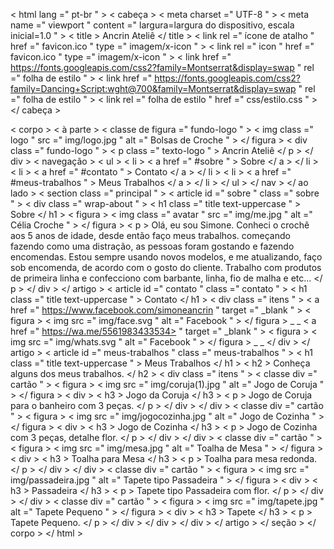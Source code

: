 <!DOCTYPEhtml >
< html  lang =" pt-br " >
< cabeça >
  < meta  charset =" UTF-8 " >
  < meta  name =" viewport " content =" largura=largura do dispositivo, escala inicial=1.0 " >
  < title > Ancrin Ateliê </ title >
  < link  rel =" ícone de atalho " href =" favicon.ico " type =" imagem/x-icon " >
  < link  rel =" icon " href =" favicon.ico " type =" imagem/x-icon " >
  < link  href =" https://fonts.googleapis.com/css2?family=Montserrat&display=swap " rel =" folha de estilo " >
  < link  href =" https://fonts.googleapis.com/css2?family=Dancing+Script:wght@700&family=Montserrat&display=swap "
    rel =" folha de estilo " >
  < link  rel =" folha de estilo " href =" css/estilo.css " >
</ cabeça >

< corpo >
  < à parte >
    < classe de figura  =" fundo-logo " >
      < img  class =" logo " src =" img/logo.jpg " alt =" Bolsas de Croche " >
    </ figura >
    < div  class =" fundo-logo " >
      < p  class =" texto-logo " > Ancrin Ateliê </ p >
    </ div >
    <!-- <figure class="fundo-logo"> -->
      <!-- <img class="logo" src="img/logo.jpg" alt="Conjunto de croche para banheiro"> -->
    <!-- </figura> -->
    < navegação >
      < ul >
        < li >
          < a  href =" #sobre " > Sobre </ a >
        </ li >
        < li >
          < a  href =" #contato " > Contato </ a >
        </ li >
        < li >
          < a  href =" #meus-trabalhos " > Meus Trabalhos </ a >
        </ li >
      </ ul >
    </ nav >
  </ ao lado >
  < section  class =" principal " >
    < article  id =" sobre " class =" sobre " >
      < div  class =" wrap-about " >
        < h1  class =" title text-uppercase " > Sobre </ h1 >
        < figura >
          < img  class =" avatar " src =" img/me.jpg " alt =" Célia Croche " >
        </ figura >
        < p > Olá, eu sou Simone. Conheci o crochê aos 5 anos de idade, desde então faço meus trabalhos. começando fazendo
          como uma distração, as pessoas foram gostando e fazendo encomendas. Estou sempre usando novos modelos, e
          me atualizando, faço sob encomenda, de acordo com o gosto do cliente. Trabalho com produtos de primeira linha
          e confecciono com barbante, linha, fio de malha e etc... </ p >
      </ div >
    </ artigo >
    <!-- <article id="redes-sociais" class="redes-sociais">
      <h1 class="title">Redes Sociais</h1>
      <p>Lorem ipsum dolor sit amet consectetur adipisicing elit. Ipsum, et repellendus eum omnis odio praesentium neque delectus? Repelendus reprehenderit inventore minus cum porro nobis, neque, et esse, est quos tempore.</p>
    </article> -->
    < article  id =" contato " class =" contato " >
      < h1  class =" title text-uppercase " > Contato </ h1 >
      < div  class =" itens " >
        < a  href =" https://www.facebook.com/simoneancrin " target =" _blank " >
          < figura >
            < img  src =" img/face.svg " alt =" Facebook " >
          </ figura >
        </a> _ _
        < a  href =" https://wa.me/5561983433534> " target =" _blank " >
          < figura >
            < img  src =" img/whats.svg " alt =" Facebook " >
          </ figura >
        </a> _ _
      </ div >
    </ artigo >
    < article  id =" meus-trabalhos " class =" meus-trabalhos " >
      < h1  class =" title text-uppercase " > Meus Trabalhos </ h1 >
      < h2 > Conheça alguns dos meus trabalhos. </ h2 >
      < div  class =" itens " >
        < classe div  =" cartão " >
          < figura >
            < img  src =" img/coruja(1).jpg " alt =" Jogo de Coruja " >
          </ figura >
          < div >
            < h3 >
              Jogo da Coruja
            </ h3 >
            < p >
              Jogo de Coruja para o banheiro com 3 peças.
            </ p >
          </ div >
        </ div >
        < classe div  =" cartão " >
          < figura >
            < img  src =" img/jogocozinha.jpg " alt =" Jogo de Cozinha " >
          </ figura >
          < div >
            < h3 >
              Jogo de Cozinha
            </ h3 >
            < p >
              Jogo de Cozinha com 3 peças, detalhe flor.
            </ p >
          </ div >
        </ div >
        < classe div  =" cartão " >
          < figura >
            < img  src =" img/mesa.jpg " alt =" Toalha de Mesa " >
          </ figura >
          < div >
            < h3 >
              Toalha para Mesa
            </ h3 >
            < p >
              Toalha para mesa redonda.
            </ p >
          </ div >
        </ div >
        < classe div  =" cartão " >
          < figura >
            < img  src =" img/passadeira.jpg " alt =" Tapete tipo Passadeira " >
          </ figura >
          < div >
            < h3 >
              Passadeira
            </ h3 >
            < p >
              Tapete tipo Passadeira com flor.
            </ p >
          </ div >
        </ div >
        < classe div  =" cartão " >
          < figura >
            < img  src =" img/tapete.jpg " alt =" Tapete Pequeno " >
          </ figura >
          < div >
            < h3 >
              Tapete
            </ h3 >
            < p >
              Tapete Pequeno.
            </ p >
          </ div >
        </ div >
      </ div >
    </ artigo >
  </ seção >
</ corpo >
</ html >
